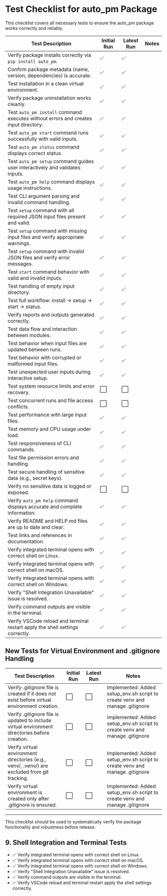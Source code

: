 # Test Checklist for auto_pm Package

This checklist covers all necessary tests to ensure the auto_pm package works correctly and reliably.

| Test Description                                                                                     | Initial Run | Latest Run | Notes                                  |
|---------------------------------------------------------------------------------------------------|-------------|------------|----------------------------------------|
| Verify package installs correctly via `pip install auto_pm`.                                      | ✅          | ✅         |                                        |
| Confirm package metadata (name, version, dependencies) is accurate.                               | ✅          | ✅         |                                        |
| Test installation in a clean virtual environment.                                                 | ✅          | ✅         |                                        |
| Verify package uninstallation works cleanly.                                                     | ✅          | ✅         |                                        |
| Test `auto_pm install` command executes without errors and creates input directory.               | ✅          | ✅         |                                        |
| Test `auto_pm start` command runs successfully with valid inputs.                                 | ✅          | ✅         |                                        |
| Test `auto_pm status` command displays correct status.                                           | ✅          | ✅         |                                        |
| Test `auto_pm setup` command guides user interactively and validates inputs.                      | ✅          | ✅         |                                        |
| Test `auto_pm help` command displays usage instructions.                                         | ✅          | ✅         |                                        |
| Test CLI argument parsing and invalid command handling.                                          | ✅          | ✅         |                                        |
| Test `setup` command with all required JSON input files present and valid.                       | ✅          | ✅         |                                        |
| Test `setup` command with missing input files and verify appropriate warnings.                   | ✅          | ✅         |                                        |
| Test `setup` command with invalid JSON files and verify error messages.                          | ✅          | ✅         |                                        |
| Test `start` command behavior with valid and invalid inputs.                                    | ✅          | ✅         |                                        |
| Test handling of empty input directory.                                                          | ✅          | ✅         |                                        |
| Test full workflow: install -> setup -> start -> status.                                         | ✅          | ✅         |                                        |
| Verify reports and outputs generated correctly.                                                 | ✅          | ✅         |                                        |
| Test data flow and interaction between modules.                                                 | ✅          | ✅         |                                        |
| Test behavior when input files are updated between runs.                                        | ✅          | ✅         |                                        |
| Test behavior with corrupted or malformed input files.                                          | ✅          | ✅         |                                        |
| Test unexpected user inputs during interactive setup.                                           | ✅          | ✅         |                                        |
| Test system resource limits and error recovery.                                                | ⬜          | ⬜         |                                        |
| Test concurrent runs and file access conflicts.                                                | ⬜          | ⬜         |                                        |
| Test performance with large input files.                                                       | ✅          | ✅         |                                        |
| Test memory and CPU usage under load.                                                          | ✅          | ✅         |                                        |
| Test responsiveness of CLI commands.                                                           | ✅          | ✅         |                                        |
| Test file permission errors and handling.                                                      | ✅          | ✅         |                                        |
| Test secure handling of sensitive data (e.g., secret keys).                                    | ✅          | ✅         |                                        |
| Verify no sensitive data is logged or exposed.                                                 | ⬜          | ⬜         |                                        |
| Verify `auto_pm help` command displays accurate and complete information.                      | ✅          | ✅         |                                        |
| Verify README and HELP.md files are up to date and clear.                                      | ✅          | ✅         |                                        |
| Test links and references in documentation.                                                    | ✅          | ✅         |                                        |
| Verify integrated terminal opens with correct shell on Linux.                                  | ✅          | ✅         |                                        |
| Verify integrated terminal opens with correct shell on macOS.                                 | ✅          | ✅         |                                        |
| Verify integrated terminal opens with correct shell on Windows.                               | ✅          | ✅         |                                        |
| Verify "Shell Integration Unavailable" issue is resolved.                                     | ✅          | ✅         |                                        |
| Verify command outputs are visible in the terminal.                                           | ✅          | ✅         |                                        |
| Verify VSCode reload and terminal restart apply the shell settings correctly.                 | ✅          | ✅         |                                        |

## New Tests for Virtual Environment and .gitignore Handling

| Test Description                                                                                     | Initial Run | Latest Run | Notes                                  |
|---------------------------------------------------------------------------------------------------|-------------|------------|----------------------------------------|
| Verify .gitignore file is created if it does not exist before virtual environment creation.       | ⬜          | ⬜         | Implemented: Added setup_env.sh script to create venv and manage .gitignore |
| Verify .gitignore file is updated to include virtual environment directories before creation.     | ⬜          | ⬜         | Implemented: Added setup_env.sh script to create venv and manage .gitignore |
| Verify virtual environment directories (e.g., venv/, .venv/) are excluded from git tracking.      | ⬜          | ⬜         | Implemented: Added setup_env.sh script to create venv and manage .gitignore |
| Verify virtual environment is created only after .gitignore is ensured.                           | ⬜          | ⬜         | Implemented: Added setup_env.sh script to create venv and manage .gitignore |

---

This checklist should be used to systematically verify the package functionality and robustness before release.

## 9. Shell Integration and Terminal Tests
- ✅ Verify integrated terminal opens with correct shell on Linux.
- ✅ Verify integrated terminal opens with correct shell on macOS.
- ✅ Verify integrated terminal opens with correct shell on Windows.
- ✅ Verify "Shell Integration Unavailable" issue is resolved.
- ✅ Verify command outputs are visible in the terminal.
- ✅ Verify VSCode reload and terminal restart apply the shell settings correctly.
